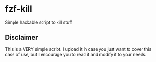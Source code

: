 # fzf-kill
Simple hackable script to kill stuff

## Disclaimer
This is a VERY simple script. I upload it in case you just want to cover this case of use, but I encourage you to read it and modify it to your needs.
